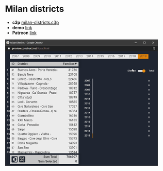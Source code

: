 # Milan districts

* **c3p** [milan-districts.c3p](source/c3p/milan-districts.c3p)
* **demo** [link](demo)
* **Patreon** [link](https://patreon.com/el3um4s)

![animation](animation.gif)